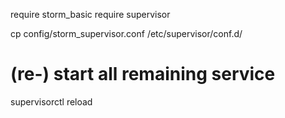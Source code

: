 require storm_basic
require supervisor

cp config/storm_supervisor.conf /etc/supervisor/conf.d/

# (re-) start all remaining service
supervisorctl reload
